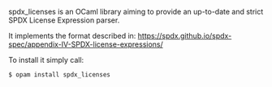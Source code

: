 spdx_licenses is an OCaml library aiming to provide an up-to-date and strict SPDX License Expression parser.

It implements the format described in: https://spdx.github.io/spdx-spec/appendix-IV-SPDX-license-expressions/

To install it simply call:
```
$ opam install spdx_licenses
```
